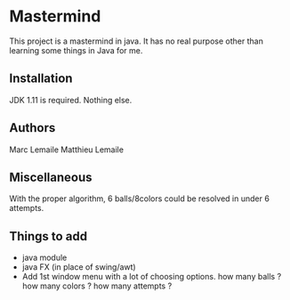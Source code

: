 # Mastermind

This project is a mastermind in java. It has no real purpose other than learning some things in Java for me.

## Installation

JDK 1.11 is required. Nothing else.

## Authors

Marc Lemaile
Matthieu Lemaile

## Miscellaneous

With the proper algorithm, 6 balls/8colors could be resolved in under 6 attempts.

## Things to add

* java module
* java FX (in place of swing/awt)
* Add 1st window menu with a lot of choosing options. how many balls ? how many colors ? how many attempts ?